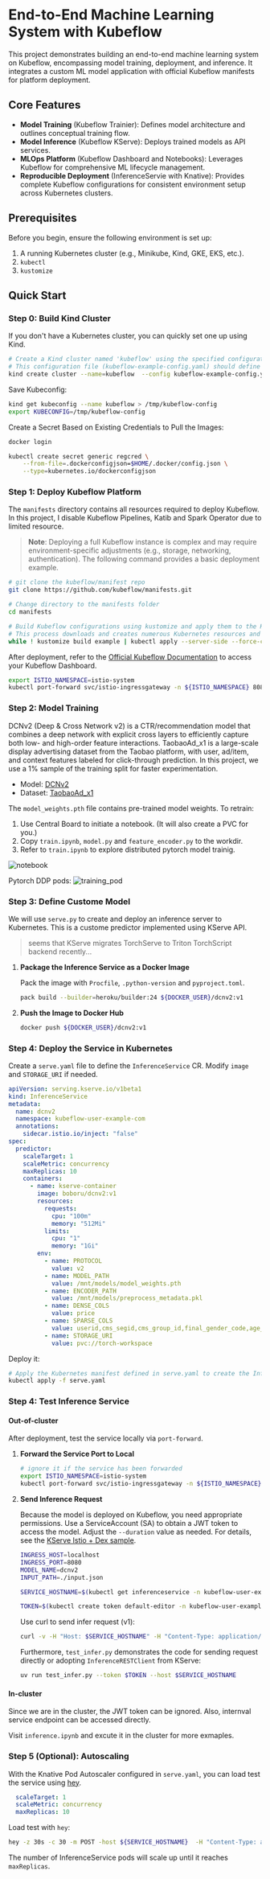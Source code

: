 # End-to-End Machine Learning System with Kubeflow

This project demonstrates building an end-to-end machine learning system on Kubeflow, encompassing model training, deployment, and inference. It integrates a custom ML model application with official Kubeflow manifests for platform deployment.

## Core Features

-   **Model Training** (Kubeflow Trainier): Defines model architecture and outlines conceptual training flow.
-   **Model Inference** (Kubeflow KServe): Deploys trained models as API services.
-   **MLOps Platform** (Kubeflow Dashboard and Notebooks): Leverages Kubeflow for comprehensive ML lifecycle management.
-   **Reproducible Deployment** (InferenceServie with Knative): Provides complete Kubeflow configurations for consistent environment setup across Kubernetes clusters.


## Prerequisites

Before you begin, ensure the following environment is set up:

1.  A running Kubernetes cluster (e.g., Minikube, Kind, GKE, EKS, etc.).
2.  `kubectl` 
3.  `kustomize`

## Quick Start

### Step 0: Build Kind Cluster

If you don't have a Kubernetes cluster, you can quickly set one up using Kind.

```bash
# Create a Kind cluster named 'kubeflow' using the specified configuration file.
# This configuration file (kubeflow-example-config.yaml) should define cluster-specific settings.
kind create cluster --name=kubeflow  --config kubeflow-example-config.yaml
```

Save Kubeconfig:
```bash
kind get kubeconfig --name kubeflow > /tmp/kubeflow-config
export KUBECONFIG=/tmp/kubeflow-config
```

Create a Secret Based on Existing Credentials to Pull the Images:
```bash
docker login 

kubectl create secret generic regcred \
    --from-file=.dockerconfigjson=$HOME/.docker/config.json \
    --type=kubernetes.io/dockerconfigjson
```

### Step 1: Deploy Kubeflow Platform

The `manifests` directory contains all resources required to deploy Kubeflow. In this project, I disable Kubeflow Pipelines, Katib and Spark Operator due to limited resource.

> **Note**: Deploying a full Kubeflow instance is complex and may require environment-specific adjustments (e.g., storage, networking, authentication). The following command provides a basic deployment example.

```bash
# git clone the kubeflow/manifest repo
git clone https://github.com/kubeflow/manifests.git

# Change directory to the manifests folder
cd manifests

# Build Kubeflow configurations using kustomize and apply them to the Kubernetes cluster.
# This process downloads and creates numerous Kubernetes resources and may take some time.
while ! kustomize build example | kubectl apply --server-side --force-conflicts -f -; do echo "Retrying to apply resources"; sleep 20; done
```

After deployment, refer to the [Official Kubeflow Documentation](https://www.kubeflow.org/docs/started/getting-started/) to access your Kubeflow Dashboard.

``` bash
export ISTIO_NAMESPACE=istio-system
kubectl port-forward svc/istio-ingressgateway -n ${ISTIO_NAMESPACE} 8080:80
```


### Step 2: Model Training

DCNv2 (Deep & Cross Network v2) is a CTR/recommendation model that combines a deep network with explicit cross layers to efficiently capture both low- and high-order feature interactions. TaobaoAd_x1 is a large-scale display advertising dataset from the Taobao platform, with user, ad/item, and context features labeled for click-through prediction. In this project, we use a 1% sample of the training split for faster experimentation.

- Model: [DCNv2](https://arxiv.org/abs/2008.13535)
- Dataset: [TaobaoAd_x1](https://github.com/reczoo/Datasets/tree/main/Taobao/TaobaoAd_x1)

The `model_weights.pth` file contains pre-trained model weights. To retrain:

1. Use Central Board to initiate a notebook. (It will also create a PVC for you.)
2. Copy `train.ipynb`, `model.py` and `feature_encoder.py` to the workdir.
3. Refer to `train.ipynb` to explore distributed pytorch model trainig.
  
![notebook](./imgs/notebook.png)

Pytorch DDP pods:
![training_pod](./imgs/training_pod.png)



### Step 3: Define Custome Model

We will use `serve.py` to create and deploy an inference server to Kubernetes. This is a custome predictor implemented using KServe API.

> seems that KServe migrates TorchServe to Triton TorchScript backend recently... 

1.  **Package the Inference Service as a Docker Image**

    Pack the image with `Procfile`, `.python-version` and `pyproject.toml`.
    ```bash
    pack build --builder=heroku/builder:24 ${DOCKER_USER}/dcnv2:v1
    ```


2.  **Push the Image to Docker Hub**

    ```bash
    docker push ${DOCKER_USER}/dcnv2:v1
    ```


### Step 4: Deploy the Service in Kubernetes

Create a `serve.yaml` file to define the `InferenceService` CR.   Modify `image` and `STORAGE_URI` if needed.

```yaml
apiVersion: serving.kserve.io/v1beta1
kind: InferenceService
metadata:
  name: dcnv2
  namespace: kubeflow-user-example-com
  annotations:
    sidecar.istio.io/inject: "false"
spec:
  predictor:
    scaleTarget: 1
    scaleMetric: concurrency
    maxReplicas: 10
    containers:
      - name: kserve-container
        image: boboru/dcnv2:v1
        resources:
          requests:
            cpu: "100m"
            memory: "512Mi"
          limits:
            cpu: "1"
            memory: "1Gi"
        env:
          - name: PROTOCOL
            value: v2
          - name: MODEL_PATH
            value: /mnt/models/model_weights.pth
          - name: ENCODER_PATH
            value: /mnt/models/preprocess_metadata.pkl
          - name: DENSE_COLS
            value: price
          - name: SPARSE_COLS
            value: userid,cms_segid,cms_group_id,final_gender_code,age_level,pvalue_level,shopping_level,occupation,new_user_class_level,adgroup_id,cate_id,campaign_id,customer,brand,pid,btag
          - name: STORAGE_URI
            value: pvc://torch-workspace
```

Deploy it:
```bash
# Apply the Kubernetes manifest defined in serve.yaml to create the InferenceService
kubectl apply -f serve.yaml
```

### Step 4: Test Inference Service

#### Out-of-cluster
After deployment, test the service locally via `port-forward`.

1.  **Forward the Service Port to Local**

    ```bash
    # ignore it if the service has been forwarded
    export ISTIO_NAMESPACE=istio-system
    kubectl port-forward svc/istio-ingressgateway -n ${ISTIO_NAMESPACE} 8080:80
    ```

2.  **Send Inference Request**

  
    Because the model is deployed on Kubeflow, you need appropriate permissions. Use a ServiceAccount (SA) to obtain a JWT token to access the model. Adjust the `--duration` value as needed. For details, see the [KServe Istio + Dex sample](https://github.com/KServe/KServe/tree/master/docs/samples/istio-dex).

    ```bash
    INGRESS_HOST=localhost
    INGRESS_PORT=8080
    MODEL_NAME=dcnv2
    INPUT_PATH=./input.json

    SERVICE_HOSTNAME=$(kubectl get inferenceservice -n kubeflow-user-example-com $MODEL_NAME -o jsonpath='{.status.url}' | cut -d "/" -f 3)

    TOKEN=$(kubectl create token default-editor -n kubeflow-user-example-com --audience=istio-ingressgateway.istio-system.svc.cluster.local --duration=24h)
    ```
      
    Use curl to send infer request (v1):

    ```bash
    curl -v -H "Host: $SERVICE_HOSTNAME" -H "Content-Type: application/json" -H "Authorization: Bearer $TOKEN" -d @$INPUT_PATH http://${INGRESS_HOST}:${INGRESS_PORT}/v1/models/$MODEL_NAME:predict 
    ```

    Furthermore, `test_infer.py` demonstrates the code for sending request directly or adopting `InferenceRESTClient` from KServe:

    ```bash
    uv run test_infer.py --token $TOKEN --host $SERVICE_HOSTNAME
    ```

#### In-cluster
Since we are in the cluster, the JWT token can be ignored. Also, internval service endpoint can be accessed directly. 

Visit `inference.ipynb` and excute it in the cluster for more exmaples.
    
### Step 5 (Optional): Autoscaling

With the Knative Pod Autoscaler configured in `serve.yaml`, you can load test the service using [hey](https://github.com/rakyll/hey).

```yaml
  scaleTarget: 1
  scaleMetric: concurrency
  maxReplicas: 10
```

Load test with `hey`:
``` bash
hey -z 30s -c 30 -m POST -host ${SERVICE_HOSTNAME}  -H "Content-Type: application/json" -H "Authorization: Bearer $TOKEN" -D $INPUT_PATH http://${INGRESS_HOST}:${INGRESS_PORT}/v1/models/$MODEL_NAME:predict
```

The number of InferenceService pods will scale up until it reaches `maxReplicas`.
